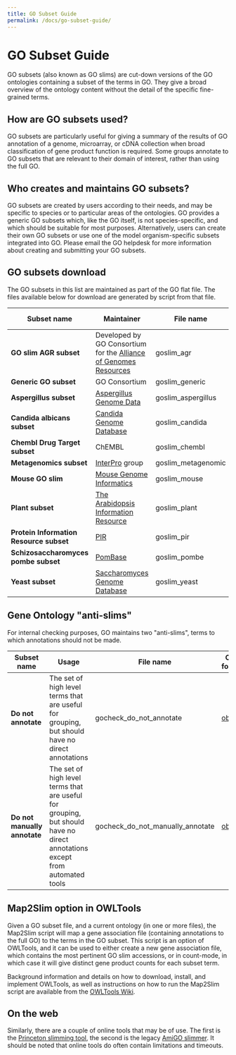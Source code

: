 ```yaml
---
title: GO Subset Guide
permalink: /docs/go-subset-guide/
---
```


# GO Subset Guide

GO subsets (also known as GO slims) are cut-down versions of the GO ontologies containing a subset of the terms in GO. They give a broad overview of the ontology content without the detail of the specific fine-grained terms.

## How are GO subsets used?

GO subsets are particularly useful for giving a summary of the results of GO annotation of a genome, microarray, or cDNA collection when broad classification of gene product function is required. Some groups annotate to GO subsets that are relevant to their domain of interest, rather than using the full GO.

## Who creates and maintains GO subsets?

GO subsets are created by users according to their needs, and may be specific to species or to particular areas of the ontologies. GO provides a generic GO subsets which, like the GO itself, is not species-specific, and which should be suitable for most purposes. Alternatively, users can create their own GO subsets or use one of the model organism-specific subsets integrated into GO. Please email the GO helpdesk for more information about creating and submitting your GO subsets.

## GO subsets download

The GO subsets in this list are maintained as part of the GO flat file. The files available below for download are generated by script from that file.

|**Subset name**|**Maintainer**|**File name**|**OBO format**|**OWL format**|**json format**|**yaml format**|
|------------------|-------------|-------------|-------------|------------|-------------|------------|
|**GO slim AGR subset**|Developed by GO Consortium for the [Alliance of Genomes Resources](https://www.alliancegenome.org/)|goslim_agr  |[obo](http://current.geneontology.org/ontology/subsets/goslim_agr.obo)|[owl](http://current.geneontology.org/ontology/subsets/goslim_agr.owl) |[json](http://current.geneontology.org/ontology/subsets/goslim_agr.json) |[yaml](http://current.geneontology.org/ontology/subsets/goslim_agr.yaml)|
|**Generic GO subset**|GO Consortium |goslim_generic|[obo](http://current.geneontology.org/ontology/subsets/goslim_generic.obo)| [owl](http://current.geneontology.org/ontology/subsets/goslim_generic.owl) |[json](http://current.geneontology.org/ontology/subsets/goslim_generic.json) |[yaml](http://current.geneontology.org/ontology/subsets/goslim_generic.yaml)|
|**Aspergillus subset**|[Aspergillus Genome Data](http://www.aspgd.org/)|goslim_aspergillus|[obo](http://current.geneontology.org/ontology/subsets/goslim_aspergillus.obo)|[owl](http://current.geneontology.org/ontology/subsets/goslim_aspergillus.owl) |[json](http://current.geneontology.org/ontology/subsets/goslim_aspergillus.json) |[yaml](http://current.geneontology.org/ontology/subsets/goslim_aspergillus.yaml)|
|**Candida albicans subset**|[Candida Genome Database](http://www.candidagenome.org/)|goslim_candida|[obo](http://current.geneontology.org/ontology/subsets/goslim_candida.obo)|[owl](http://current.geneontology.org/ontology/subsets/goslim_candida.owl) |[json](http://current.geneontology.org/ontology/subsets/goslim_candida.json) |[yaml](http://current.geneontology.org/ontology/subsets/goslim_candida.yaml)|
|**Chembl Drug Target subset**|ChEMBL|goslim_chembl|[obo](http://current.geneontology.org/ontology/subsets/goslim_chembl.obo)| [owl](http://current.geneontology.org/ontology/subsets/goslim_chembl.owl) |[json](http://current.geneontology.org/ontology/subsets/goslim_chembl.json) |[yaml](http://current.geneontology.org/ontology/subsets/goslim_chembl.yaml)|
|**Metagenomics subset**|[InterPro](http://www.ebi.ac.uk/interpro/) group|goslim_metagenomic|[obo](http://current.geneontology.org/ontology/subsets/goslim_metagenomics.obo)| [owl](http://current.geneontology.org/ontology/subsets/goslim_metagenomics.owl) |[json](http://current.geneontology.org/ontology/subsets/goslim_metagenomics.json) |[yaml](http://current.geneontology.org/ontology/subsets/goslim_metagenomics.yaml)|
|**Mouse GO slim**|[Mouse Genome Informatics](http://www.informatics.jax.org/)|goslim_mouse|[obo](http://current.geneontology.org/ontology/subsets/goslim_mouse.obo)|[owl](http://current.geneontology.org/ontology/subsets/goslim_mouse.owl) |[json](http://current.geneontology.org/ontology/subsets/goslim_mouse.json) |[yaml](http://current.geneontology.org/ontology/subsets/goslim_mouse.yaml)|
|**Plant subset**|[The Arabidopsis Information Resource](https://www.arabidopsis.org/)|goslim_plant|[obo](http://current.geneontology.org/ontology/subsets/goslim_plant.obo)|[owl](http://current.geneontology.org/ontology/subsets/goslim_plant.owl) |[json](http://current.geneontology.org/ontology/subsets/goslim_plant.json) |[yaml](http://current.geneontology.org/ontology/subsets/goslim_plant.yaml)|
|**Protein Information Resource subset**|[PIR](https://pir.georgetown.edu/)|goslim_pir|[obo](http://current.geneontology.org/ontology/subsets/goslim_pir.obo)|[owl](http://current.geneontology.org/ontology/subsets/goslim_pir.owl) |[json](http://current.geneontology.org/ontology/subsets/goslim_pir.json) | [yaml](http://current.geneontology.org/ontology/subsets/goslim_pir.yaml)|
|**Schizosaccharomyces pombe subset**|[PomBase](https://www.pombase.org/)|goslim_pombe|[obo](http://current.geneontology.org/ontology/subsets/goslim_pombe.obo)| [owl](http://current.geneontology.org/ontology/subsets/goslim_pombe.owl) |[json](http://current.geneontology.org/ontology/subsets/goslim_pombe.json) |[yaml](http://current.geneontology.org/ontology/subsets/goslim_pombe.yaml)|
|**Yeast subset**|[Saccharomyces Genome Database](https://www.yeastgenome.org/)|goslim_yeast|[obo](http://current.geneontology.org/ontology/subsets/goslim_yeast.obo)|[owl](http://current.geneontology.org/ontology/subsets/goslim_yeast.owl) |[json](http://current.geneontology.org/ontology/subsets/goslim_yeast.json) |[yaml](http://current.geneontology.org/ontology/subsets/goslim_yeast.yaml)|


## Gene Ontology "anti-slims"

For internal checking purposes, GO maintains two "anti-slims", terms to which annotations should not be made.  

|**Subset name**|**Usage** |**File name** |**OBO format** |**OWL format** |**json format** |**yaml format** |
|------------------|----------|----------|----------|----------|----------|----------|
|**Do not annotate**|The set of high level terms that are useful for grouping, but should have no direct annotations| gocheck_do_not_annotate |[obo](http://current.geneontology.org/ontology/subsets/goslim_gocheck_do_not_annotate.obo)| [owl](http://current.geneontology.org/ontology/subsets/goslim_gocheck_do_not_annotate.owl) |[json](http://current.geneontology.org/ontology/subsets/goslim_gocheck_do_not_annotate.json) |[yaml](http://current.geneontology.org/ontology/subsets/goslim_gocheck_do_not_annotate.yaml)|
|**Do not manually annotate**|The set of high level terms that are useful for grouping, but should have no direct annotations except from automated tools| gocheck_do_not_manually_annotate|[obo](http://current.geneontology.org/ontology/subsets/goslim_gocheck_do_not_manually_annotate.obo)|[owl](http://current.geneontology.org/ontology/subsets/goslim_gocheck_do_not_manually_annotate.owl) |[json](http://current.geneontology.org/ontology/subsets/goslim_gocheck_do_not_manually_annotate.json) |[yaml](http://current.geneontology.org/ontology/subsets/goslim_gocheck_do_not_manually_annotate.yaml)|

## Map2Slim option in OWLTools

Given a GO subset file, and a current ontology (in one or more files), the Map2Slim script will map a gene association file (containing annotations to the full GO) to the terms in the GO subset. This script is an option of OWLTools, and it can be used to either create a new gene association file, which contains the most pertinent GO slim accessions, or in count-mode, in which case it will give distinct gene product counts for each subset term.

Background information and details on how to download, install, and implement OWLTools, as well as instructions on how to run the Map2Slim script are available from the <a href="https://github.com/owlcollab/owltools/wiki/Map2Slim">OWLTools Wiki</a>.

## On the web

Similarly, there are a couple of online tools that may be of use. The first is the [Princeton slimming tool](http://go.princeton.edu/), the second is the legacy [AmiGO slimmer](http://amigo1.geneontology.org/cgi-bin/amigo/slimmer). It should be noted that online tools do often contain limitations and timeouts.
